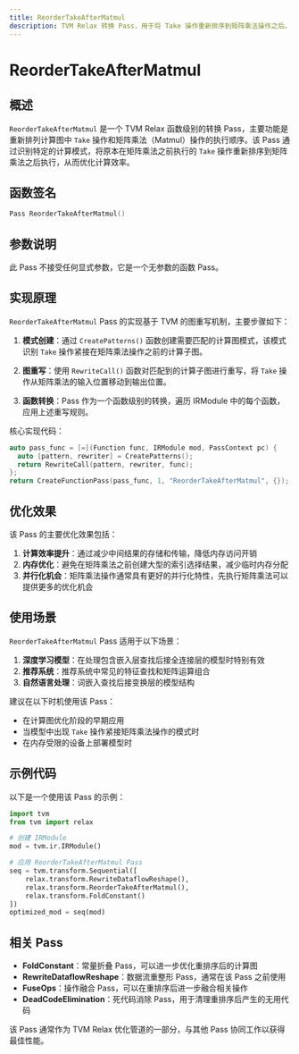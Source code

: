 ```yaml
---
title: ReorderTakeAfterMatmul
description: TVM Relax 转换 Pass，用于将 Take 操作重新排序到矩阵乘法操作之后。
---
```


# ReorderTakeAfterMatmul

## 概述

`ReorderTakeAfterMatmul` 是一个 TVM Relax 函数级别的转换 Pass，主要功能是重新排列计算图中 `Take` 操作和矩阵乘法（Matmul）操作的执行顺序。该 Pass 通过识别特定的计算模式，将原本在矩阵乘法之前执行的 `Take` 操作重新排序到矩阵乘法之后执行，从而优化计算效率。

## 函数签名

```cpp
Pass ReorderTakeAfterMatmul()
```

## 参数说明

此 Pass 不接受任何显式参数，它是一个无参数的函数 Pass。

## 实现原理

`ReorderTakeAfterMatmul` Pass 的实现基于 TVM 的图重写机制，主要步骤如下：

1. **模式创建**：通过 `CreatePatterns()` 函数创建需要匹配的计算图模式，该模式识别 `Take` 操作紧接在矩阵乘法操作之前的计算子图。

2. **图重写**：使用 `RewriteCall()` 函数对匹配到的计算子图进行重写，将 `Take` 操作从矩阵乘法的输入位置移动到输出位置。

3. **函数转换**：Pass 作为一个函数级别的转换，遍历 IRModule 中的每个函数，应用上述重写规则。

核心实现代码：
```cpp
auto pass_func = [=](Function func, IRModule mod, PassContext pc) {
  auto [pattern, rewriter] = CreatePatterns();
  return RewriteCall(pattern, rewriter, func);
};
return CreateFunctionPass(pass_func, 1, "ReorderTakeAfterMatmul", {});
```

## 优化效果

该 Pass 的主要优化效果包括：

1. **计算效率提升**：通过减少中间结果的存储和传输，降低内存访问开销
2. **内存优化**：避免在矩阵乘法之前创建大型的索引选择结果，减少临时内存分配
3. **并行化机会**：矩阵乘法操作通常具有更好的并行化特性，先执行矩阵乘法可以提供更多的优化机会

## 使用场景

`ReorderTakeAfterMatmul` Pass 适用于以下场景：

1. **深度学习模型**：在处理包含嵌入层查找后接全连接层的模型时特别有效
2. **推荐系统**：推荐系统中常见的特征查找和矩阵运算组合
3. **自然语言处理**：词嵌入查找后接变换层的模型结构

建议在以下时机使用该 Pass：
- 在计算图优化阶段的早期应用
- 当模型中出现 `Take` 操作紧接矩阵乘法操作的模式时
- 在内存受限的设备上部署模型时

## 示例代码

以下是一个使用该 Pass 的示例：

```python
import tvm
from tvm import relax

# 创建 IRModule
mod = tvm.ir.IRModule()

# 应用 ReorderTakeAfterMatmul Pass
seq = tvm.transform.Sequential([
    relax.transform.RewriteDataflowReshape(),
    relax.transform.ReorderTakeAfterMatmul(),
    relax.transform.FoldConstant()
])
optimized_mod = seq(mod)
```

## 相关 Pass

- **FoldConstant**：常量折叠 Pass，可以进一步优化重排序后的计算图
- **RewriteDataflowReshape**：数据流重整形 Pass，通常在该 Pass 之前使用
- **FuseOps**：操作融合 Pass，可以在重排序后进一步融合相关操作
- **DeadCodeElimination**：死代码消除 Pass，用于清理重排序后产生的无用代码

该 Pass 通常作为 TVM Relax 优化管道的一部分，与其他 Pass 协同工作以获得最佳性能。